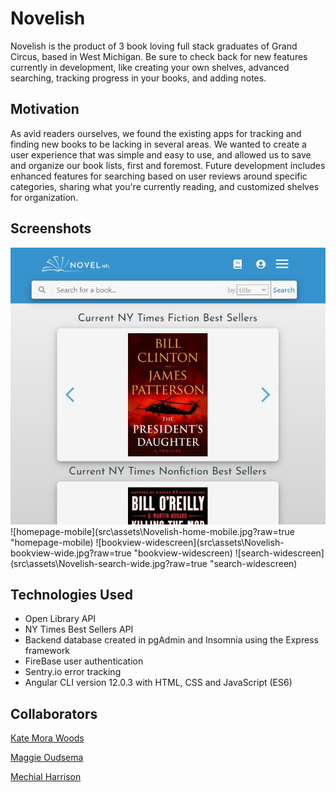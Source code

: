 # Novelish

Novelish is the product of 3 book loving full stack graduates of Grand Circus, based in West Michigan. Be sure to check back for new features currently in development, like creating your own shelves, advanced searching, tracking progress in your books, and adding notes.

## Motivation

As avid readers ourselves, we found the existing apps for tracking and finding new books to be lacking in several areas. We wanted to create a user experience that was simple and easy to use, and allowed us to save and organize our book lists, first and foremost. Future development includes enhanced features for searching based on user reviews around specific categories, sharing what you're currently reading, and customized shelves for organization. 

## Screenshots

![homepage-widescreen](src\assets\Novelish-home-wide.jpg?raw=true "homepage-widescreen")
![homepage-mobile](src\assets\Novelish-home-mobile.jpg?raw=true "homepage-mobile)
![bookview-widescreen](src\assets\Novelish-bookview-wide.jpg?raw=true "bookview-widescreen)
![search-widescreen](src\assets\Novelish-search-wide.jpg?raw=true "search-widescreen)


## Technologies Used
- Open Library API
- NY Times Best Sellers API
- Backend database created in pgAdmin and Insomnia using the Express framework
- FireBase user authentication
- Sentry.io error tracking
- Angular CLI version 12.0.3 with HTML, CSS and JavaScript (ES6)

## Collaborators

[Kate Mora Woods](https://github.com/bailandocubita)

[Maggie Oudsema](https://github.com/oudsemam)

[Mechial Harrison](https://github.com/mechialh)

